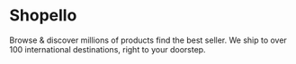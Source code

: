 # Shopello
Browse &amp; discover millions of products find the best seller. We ship to over 100 international destinations, right to your doorstep.
